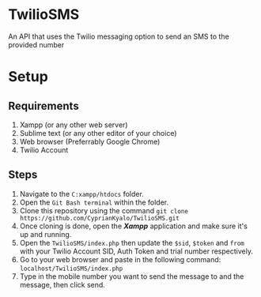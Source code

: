 # TwilioSMS
An API that uses the Twilio messaging option to send an SMS to the provided number

# Setup
## Requirements
1. Xampp (or any other web server)
2. Sublime text (or any other editor of your choice)
3. Web browser (Preferrably Google Chrome)
4. Twilio Account

## Steps
1. Navigate to the `C:xampp/htdocs` folder.
2. Open the ``Git Bash terminal`` within the folder.
3. Clone this repository using the command ``git clone https://github.com/CyprianKyalo/TwilioSMS.git``
4. Once cloning is done, open the ***Xampp*** application and make sure it's up and running.
5. Open the ``TwilioSMS/index.php`` then update the `$sid`, `$token` and `from` with your Twilio Account SID, Auth Token and trial number respectively.
6. Go to your web browser and paste in the following command: ``localhost/TwilioSMS/index.php``
7. Type in the mobile number you want to send the message to and the message, then click send.
